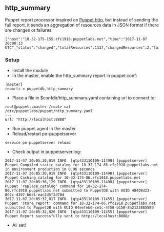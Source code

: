 ## http_summary

Puppet report processor inspired on [Puppet http](https://puppet.com/docs/puppet/5.3/report.html#http),
but instead of sending the full report, it sends an aggregation of resources data in JSON format if
there are changes or failures

```
{"host":"10-32-175-155.rfc1918.puppetlabs.net","time":"2017-11-07 20:00:13 UTC","status":"changed","totalResources":1117,"changedResources":2,"failedResources":0}
```

### Setup

- Install the module
- In the master, enable the http_summary report in puppet.conf:

```
[master]
reports = puppetdb,http_summary
```

- Place a file in $confdir/http_summary.yaml containing url to connect to:

```
root@puppet::master /root> cat /etc/puppetlabs/puppet/http_summary.yaml
---
url: "http://localhost:8888"
```

- Run puppet agent in the master
- Reload/restart pe-puppetserver

```
service pe-puppetserver reload
```

- Check output in puppetserver.log:

```
2017-11-07 20:05:30,019 INFO  [qtp433110109-11490] [puppetserver] Puppet Compiled static catalog for 10-32-174-86.rfc1918.puppetlabs.net in environment production in 0.98 seconds
2017-11-07 20:05:30,019 INFO  [qtp433110109-11490] [puppetserver] Puppet Caching catalog for 10-32-174-86.rfc1918.puppetlabs.net
2017-11-07 20:05:30,129 INFO  [qtp433110109-11490] [puppetserver] Puppet 'replace_catalog' command for 10-32-174-86.rfc1918.puppetlabs.net submitted to PuppetDB with UUID 48408d23-802c-4397-b6e1-eac2d5f2d70d
2017-11-07 20:05:32,817 INFO  [qtp433110109-11455] [puppetserver] Puppet 'store_report' command for 10-32-174-86.rfc1918.puppetlabs.net submitted to PuppetDB with UUID 04eefeb0-ce1c-4f58-b150-8a2122885589
2017-11-07 20:05:32,820 INFO  [qtp433110109-11455] [puppetserver] Puppet Report successfully sent to http://localhost:8888/
```

- All set!
